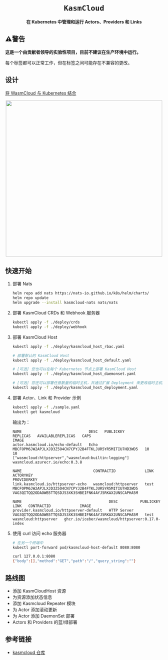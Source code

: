 <div align="center">
  <h1><code>KasmCloud</code></h1>

<strong>在 Kubernetes 中管理和运行 Actors、Providers 和 Links</strong>

</div>

## :warning:警告

**这是一个由贡献者领导的实验性项目，目前不建议在生产环境中运行。**

每个标签都可以正常工作，但在标签之间可能存在不兼容的更改。

## 设计

[将 WasmCloud 与 Kubernetes 结合](https://docs.google.com/document/d/16p-9czZ6GT_layiabGE6HTyVpbYSALjoyxXhgIfYW0s/edit#heading=h.ymjg4q1g3smk)

<div align="center"><img src="./arch.png" style="width:500px;" /></div>

## 快速开始

1. 部署 Nats

    ```bash
    helm repo add nats https://nats-io.github.io/k8s/helm/charts/
    helm repo update
    helm upgrade --install kasmcloud-nats nats/nats
    ```

2. 部署 KasmCloud CRDs 和 Webhook 服务器

    ```bash
    kubectl apply -f ./deploy/crds
    kubectl apply -f ./deploy/webhook
    ```

3. 部署 KasmCloud Host

    ```bash
    kubectl apply -f ./deploy/kasmcloud_host_rbac.yaml

    # 部署默认的 KasmCloud Host
    kubectl apply -f ./deploy/kasmcloud_host_default.yaml

    # [可选] 您也可以在每个 Kubernetes 节点上部署 KasmCloud Host
    kubectl apply -f ./deploy/kasmcloud_host_daemonset.yaml

    # [可选] 您还可以部署任意数量的临时主机，并通过扩展 Deployment 来更改临时主机的数量
    kubectl apply -f ./deploy/kasmcloud_host_deployment.yaml
    ```

4. 部署 Actor、Link 和 Provider 示例

    ```bash
    kubectl apply -f ./sample.yaml
    kubectl get kasmcloud
    ```
    
    输出为：

    ```console
    NAME                              DESC   PUBLICKEY                                                  REPLICAS   AVAILABLEREPLICAS   CAPS                                                   IMAGE
    actor.kasmcloud.io/echo-default   Echo   MBCFOPM6JW2APJLXJD3Z5O4CN7CPYJ2B4FTKLJUR5YR5MITIU7HD3WD5   10         10                  ["wasmcloud:httpserver","wasmcloud:builtin:logging"]   wasmcloud.azurecr.io/echo:0.3.8

    NAME                                CONTRACTID             LINK   ACTORYKEY                                                  PROVIDERKEY
    link.kasmcloud.io/httpserver-echo   wasmcloud:httpserver   test   MBCFOPM6JW2APJLXJD3Z5O4CN7CPYJ2B4FTKLJUR5YR5MITIU7HD3WD5   VAG3QITQQ2ODAOWB5TTQSDJ53XK3SHBEIFNK4AYJ5RKAX2UNSCAPHA5M

    NAME                                       DESC          PUBLICKEY                                                  LINK   CONTRACTID             IMAGE
    provider.kasmcloud.io/httpserver-default   HTTP Server   VAG3QITQQ2ODAOWB5TTQSDJ53XK3SHBEIFNK4AYJ5RKAX2UNSCAPHA5M   test   wasmcloud:httpserver   ghcr.io/iceber/wasmcloud/httpserver:0.17.0-index
    ```

5. 使用 curl 访问 echo 服务器

    ```bash
    # 在另一个终端中
    kubectl port-forward pod/kasmcloud-host-default 8080:8080

    curl 127.0.0.1:8080
    {"body":[],"method":"GET","path":"/","query_string":""}
    ```

## 路线图

- 添加 KasmCloudHost 资源
- 为资源添加状态信息
- 添加 Kasmcloud Repeater 模块
- 为 Actor 添加滚动更新
- 为 Actor 添加 DaemonSet 部署
- Actors 和 Providers 的蓝/绿部署

## 参考链接

- [kasmcloud 仓库](https://github.com/wasmCloud/kasmcloud)
